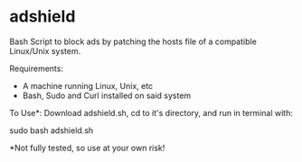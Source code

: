 # adshield
Bash Script to block ads by patching the hosts file of a compatible Linux/Unix system.


Requirements:
- A machine running Linux, Unix, etc
- Bash, Sudo and Curl installed on said system

To Use*:
Download adshield.sh, cd to it's directory, and run in terminal with:



sudo bash adshield.sh



*Not fully tested, so use at your own risk!

